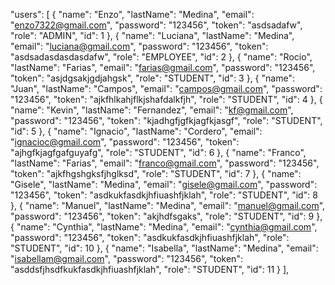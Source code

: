 
  "users": [
    {
      "name": "Enzo",
      "lastName": "Medina",
      "email": "enzo7322@gmail.com",
      "password": "123456",
      "token": "asdsadafw",
      "role": "ADMIN",
      "id": 1
    },
    {
      "name": "Luciana",
      "lastName": "Medina",
      "email": "luciana@gmail.com",
      "password": "123456",
      "token": "asdsadasdasdasdafw",
      "role": "EMPLOYEE",
      "id": 2
    },
    {
      "name": "Rocio",
      "lastName": "Farias",
      "email": "farias@gmail.com",
      "password": "123456",
      "token": "asjdgsakjgdjahgsk",
      "role": "STUDENT",
      "id": 3
    },
    {
      "name": "Juan",
      "lastName": "Campos",
      "email": "campos@gmail.com",
      "password": "123456",
      "token": "ajkfhlkahjflkjshafdalkfjh",
      "role": "STUDENT",
      "id": 4
    },
    {
      "name": "Kevin",
      "lastName": "Fernandez",
      "email": "kf@gmail.com",
      "password": "123456",
      "token": "kjadhgfjgfkjagfkjasgf",
      "role": "STUDENT",
      "id": 5
    },
    {
      "name": "Ignacio",
      "lastName": "Cordero",
      "email": "ignacioc@gmail.com",
      "password": "123456",
      "token": "ajhgfkjagfgafguyafg",
      "role": "STUDENT",
      "id": 6
    },
    {
      "name": "Franco",
      "lastName": "Farias",
      "email": "franco@gmail.com",
      "password": "123456",
      "token": "ajkfhgshgksfjhglksd",
      "role": "STUDENT",
      "id": 7
    },
    {
      "name": "Gisele",
      "lastName": "Medina",
      "email": "gisele@gmail.com",
      "password": "123456",
      "token": "asdkukfasdkjhfiuashfjklah",
      "role": "STUDENT",
      "id": 8
    },
    {
      "name": "Manuel",
      "lastName": "Medina",
      "email": "manuel@gmail.com",
      "password": "123456",
      "token": "akjhdfsgaks",
      "role": "STUDENT",
      "id": 9
    },
    {
      "name": "Cynthia",
      "lastName": "Medina",
      "email": "cynthia@gmail.com",
      "password": "123456",
      "token": "asdkukfasdkjhfiuashfjklah",
      "role": "STUDENT",
      "id": 10
    },
    {
      "name": "Isabella",
      "lastName": "Medina",
      "email": "isabellam@gmail.com",
      "password": "123456",
      "token": "asddsfjhsdfkukfasdkjhfiuashfjklah",
      "role": "STUDENT",
      "id": 11
    }
  ],